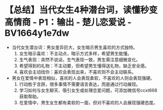 # 【总结】当代女生4种潜台词，读懂秒变高情商 - P1：输出 - 楚儿恋爱说 - BV1664y1e7dw

-   当代女生潜台词：男女差异巨大，女生暗示男生喜欢的方式独特。
    1.  女生暗示喜欢：不主动点，暗示方式多样，希望男生能懂。
    2.  生气表现：突然不说话，生气表现一致，男生需注意细微变化。
    3.  希望得到的礼物：不主动要，但希望男生懂得送礼物，缺乏安全感。
    4.  喜欢会主动找你：喜欢会表现出来，不喜欢则不会主动联系。
-   男女在爱情中表现相似，喜欢的人会表现柔软，不喜欢的人则会表现强硬。
    1.  行动胜于言辞，很多事情不需要语言表达，而是通过行动展现。
    2.  学习如何与女生聊天、吸引女生或处理恋爱问题，可添加微信号ccxt668获取帮助。
    3.  在爱情中，男生女生都有柔软的一面，但对不喜欢的人会展现强硬态度。